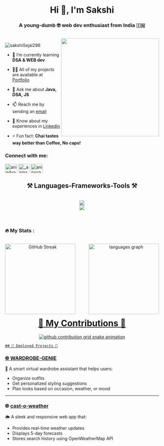 <h1 align="center">Hi 👋, I'm Sakshi</h1>
<h3 align="center">A young-dumb 🤓 web dev enthusiast from India 🇮🇳</h3>
<br/>
<img align="right" width="320" src="https://i.imgflip.com/65efzo.gif"  />
<p align="left"> <img src="https://komarev.com/ghpvc/?username=sakshiSejal296&label=Profile%20views&color=ff69b4&style=flat" alt="sakshiSejal296" /> </p>

- 🌱 I’m currently learning **DSA & WEB dev**

- 👨‍💻 All of my projects are available at [Portfolio](https://sakshisejal296.github.io/Portfolio/)

- 💬 Ask me about **Java, DSA, JS**

- 📫 Reach me by sending an [email](mailto:sakszipriya29@gmail.com)

- 📄 Know about my experiences in [Linkedin](https://www.linkedin.com/in/sakshi-priya-878b19258/)

- ⚡ Fun fact: **Chai tastes way better than Coffee, No caps!**

<h3 align="left">Connect with me:</h3>
<p align="left">
<a href="https://linkedin.com/in/sakshi-priya-878b19258" target="blank"><img align="center" src="https://raw.githubusercontent.com/rahuldkjain/github-profile-readme-generator/master/src/images/icons/Social/linked-in-alt.svg" alt="anindyadolui" height="30" width="40" /></a>
<a href="https://instagram.com/_.sezz06" target="blank"><img align="center" src="https://raw.githubusercontent.com/rahuldkjain/github-profile-readme-generator/master/src/images/icons/Social/instagram.svg" alt="_aninxya.07" height="30" width="36" /></a>
<a href="https://www.leetcode.com/_sezz06" target="blank"><img align="center" src="https://raw.githubusercontent.com/rahuldkjain/github-profile-readme-generator/master/src/images/icons/Social/leet-code.svg" alt="aninxya07" height="30" width="40" /></a>
</p>

<h2 align="center">⚒️ Languages-Frameworks-Tools ⚒️</h2>
<br/>
<div align="center">
    <img src="https://skillicons.dev/icons?i=c,java,html,css,java,git,github" />
    <br>
    <img src="https://skillicons.dev/icons?i=figma,postman,vscode" /><br>
</div>

</br>

<!-- <h3 align="left">   Music taste💚 :</h3>
<br/> -->
<!-- <img src="https://spotify-recently-played-readme.vercel.app/api?user=31cn5nqorrixlwikwa372aegnez4" /> -->
<!-- <div align="left">
  <a href="https://open.spotify.com/user/31cn5nqorrixlwikwa372aegnez4">

    <img src="https://spotify-recently-played-readme.vercel.app/api?user=31knnvoet6ju34ciqomm2m2x4zk4?si=sv0S5m8WQLizoZ8SjuSiJg&count=3" alt="Spotify recently played" />
  </a>
</div> -->
<br/> 

<h3 align="left">🔥 My Stats :</h3>
<br/>
<div align="center">
   <a href="https://git.io/streak-stats"><img src="https://streak-stats.demolab.com?user=sakshiSejal296&theme=dracula&border_radius=5.6&card_width=320" alt="GitHub Streak" height="230" align="left"/>
  <img src="https://github-readme-stats.vercel.app/api/top-langs?username=aninxya07&locale=en&hide_title=false&layout=compact&card_width=230&langs_count=5&theme=dracula&hide_border=false" height="230" alt="languages graph" align="right"/>
    <br/>
</div>

<div align="center">
    <br/><br/><br/><br/><br/><br/><br/><br/><br/><br/><br/>
  <h1>🐍 My Contributions 🐍</h1>


<picture>
  <source media="(prefers-color-scheme: dark)" srcset="https://raw.githubusercontent.com/sakshiSejal296/sakshiSejal296/output/github-contribution-grid-snake-dark.svg" />
  <source media="(prefers-color-scheme: light)" srcset="https://raw.githubusercontent.com/sakshiSejal296/sakshiSejal296/output/github-contribution-grid-snake.svg" />
  <img alt="github contribution grid snake animation" src="https://raw.githubusercontent.com/sakshiSejal296/sakshiSejal296/output/github-contribution-grid-snake.svg" />
</picture>
</div>

    ## 🚀 Deployed Projects 🚀

### 🌐 [WARDROBE-GENIE](https://sakshisejal296.github.io/wardrobe-genie/)
🧥 A smart virtual wardrobe assistant that helps users:
- Organize outfits
- Get personalized styling suggestions
- Plan looks based on occasion, weather, or mood

---

### 🌐 [cast-o-weather](https://sakshisejal296.github.io/cast_o_weather/)
🌦️ A sleek and responsive web app that:
- Provides real-time weather updates
- Displays 5-day forecasts
- Stores search history using OpenWeatherMap API


